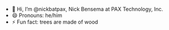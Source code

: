 - 👋 Hi, I’m @nickbatpax, Nick Bensema at PAX Technology, Inc.
- 😄 Pronouns: he/him
- ⚡ Fun fact: trees are made of wood

<!---
nickbatpax/nickbatpax is a ✨ special ✨ repository because its `README.md` (this file) appears on your GitHub profile.
You can click the Preview link to take a look at your changes.
--->
